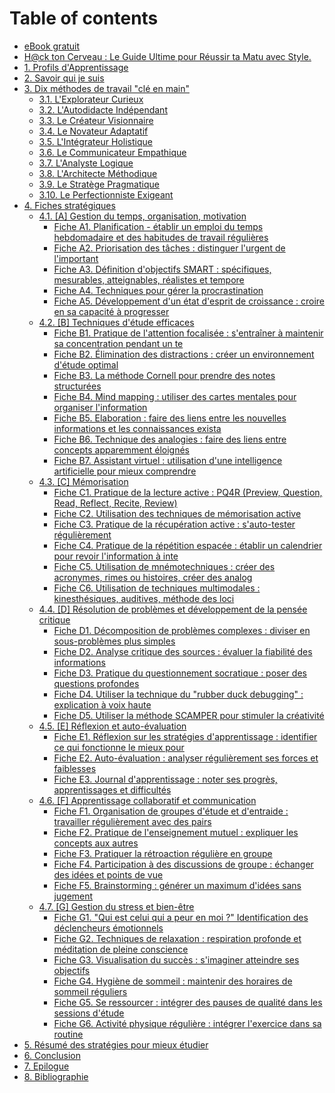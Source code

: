 # Table of contents

* [eBook gratuit](README.md)
* [H@ck ton Cerveau : Le Guide Ultime pour Réussir ta Matu avec Style.](<0. Titre.md>)
* [1. Profils d'Apprentissage](<1. Profils apprentissage.md>)
* [2. Savoir qui je suis](<2. Savoir qui je suis.md>)
* [3. Dix méthodes de travail "clé en main"](<3. Methodes de travail.md>)
	* [3.1. L'Explorateur Curieux](<3.1. Explorateur Curieux.md>)
	* [3.2. L'Autodidacte Indépendant](<3.2. Autodidacte Independant.md>)
	* [3.3. Le Créateur Visionnaire](<3.3. Createur Visionnaire.md>)
	* [3.4. Le Novateur Adaptatif](<3.4. Novateur Adaptatif.md>)
	* [3.5. L'Intégrateur Holistique](<3.5. Integrateur Holistique.md>)
	* [3.6. Le Communicateur Empathique](<3.6. Communicateur Empathique.md>)
	* [3.7. L'Analyste Logique](<3.7. Analyste Logique.md>)
	* [3.8. L'Architecte Méthodique](<3.8. Architecte Methodique.md>)
	* [3.9. Le Stratège Pragmatique](<3.9. Stratege Pragmatique.md>)
	* [3.10. Le Perfectionniste Exigeant](<3.10. Perfectionniste Exigeant.md>)
* [4. Fiches stratégiques](<4. Fiches strategiques.md>)
	* [4.1. \[A\] Gestion du temps, organisation, motivation](<4.1. A - Gestion temps orga motiv.md>)
		* [Fiche A1. Planification - établir un emploi du temps hebdomadaire et des habitudes de travail régulières](<4.1.1. Planif emploi tps habits.md>)
		* [Fiche A2. Priorisation des tâches : distinguer l'urgent de l'important](<4.1.2. Priorit taches.md>)
		* [Fiche A3. Définition d'objectifs SMART : spécifiques, mesurables, atteignables, réalistes et tempore](<4.1.3. Obj SMART.md>)
		* [Fiche A4. Techniques pour gérer la procrastination](<4.1.4. Gerer procrast.md>)
		* [Fiche A5. Développement d'un état d'esprit de croissance : croire en sa capacité à progresser](<4.1.5. Etat esprit croiss.md>)
	* [4.2. \[B\] Techniques d'étude efficaces](<4.2. B - Techniques etude effic.md>)
		* [Fiche B1. Pratique de l'attention focalisée : s'entraîner à maintenir sa concentration pendant un te](<4.2.1. Attent focalisee.md>)
		* [Fiche B2. Élimination des distractions : créer un environnement d'étude optimal](<4.2.2. Elim distractions.md>)
		* [Fiche B3. La méthode Cornell pour prendre des notes structurées](<4.2.3. Meth Cornell notes.md>)
		* [Fiche B4. Mind mapping : utiliser des cartes mentales pour organiser l'information](<4.2.4. Mind mapping.md>)
		* [Fiche B5. Elaboration : faire des liens entre les nouvelles informations et les connaissances exista](<4.2.5. Elaboration.md>)
		* [Fiche B6. Technique des analogies : faire des liens entre concepts apparemment éloignés](<4.2.6. Techniques analogies.md>)
		* [Fiche B7. Assistant virtuel : utilisation d'une intelligence artificielle pour mieux comprendre](<4.2.7. Assist virtuel IA.md>)
	* [4.3. \[C\] Mémorisation](<4.3. C - Memorisation.md>)
		* [Fiche C1. Pratique de la lecture active : PQ4R (Preview, Question, Read, Reflect, Recite, Review)](<4.3.1. PQ4R.md>)
		* [Fiche C2. Utilisation des techniques de mémorisation active](<4.3.2. Memoris active.md>)
		* [Fiche C3. Pratique de la récupération active : s'auto-tester régulièrement](<4.3.3. Recup active.md>)
		* [Fiche C4. Pratique de la répétition espacée : établir un calendrier pour revoir l'information à inte](<4.3.4. Repet espacee.md>)
		* [Fiche C5. Utilisation de mnémotechniques : créer des acronymes, rimes ou histoires, créer des analog](<4.3.5. Mnemotechniques.md>)
		* [Fiche C6. Utilisation de techniques multimodales : kinesthésiques, auditives, méthode des loci](<4.3.6. Techniques multimodales.md>)
	* [4.4. \[D\] Résolution de problèmes et développement de la pensée critique](<4.4. D - Resolution prob pensee crit.md>)
		* [Fiche D1. Décomposition de problèmes complexes : diviser en sous-problèmes plus simples](<4.4.1. Decomp prob complexes.md>)
		* [Fiche D2. Analyse critique des sources : évaluer la fiabilité des informations](<4.4.2. Analyse critiq sources.md>)
		* [Fiche D3. Pratique du questionnement socratique : poser des questions profondes](<4.4.3. Quest socratique.md>)
		* [Fiche D4. Utiliser la technique du "rubber duck debugging" : explication à voix haute](<4.4.4. Rubber duck.md>)
		* [Fiche D5. Utiliser la méthode SCAMPER pour stimuler la créativité](<4.4.5. Meth SCAMPER creativ.md>)
	* [4.5. \[E\] Réflexion et auto-évaluation](<4.5. E - Reflexion  auto eval.md>)
		* [Fiche E1. Réflexion sur les stratégies d'apprentissage : identifier ce qui fonctionne le mieux pour](<4.5.1. Reflex strat apprent.md>)
		* [Fiche E2. Auto-évaluation : analyser régulièrement ses forces et faiblesses](<4.5.2. Auto evaluation.md>)
		* [Fiche E3. Journal d'apprentissage : noter ses progrès, apprentissages et difficultés](<4.5.3. Journal apprent.md>)
	* [4.6. \[F\] Apprentissage collaboratif et communication](<4.6. F - Apprentissage collaboratif et communication.md>)
		* [Fiche F1. Organisation de groupes d'étude et d'entraide : travailler régulièrement avec des pairs](<4.6.1. Groupes etude entraide.md>)
		* [Fiche F2. Pratique de l'enseignement mutuel : expliquer les concepts aux autres](<4.6.2. Enseignement mutuel.md>)
		* [Fiche F3. Pratiquer la rétroaction régulière en groupe](<4.6.3. Retroaction groupe.md>)
		* [Fiche F4. Participation à des discussions de groupe : échanger des idées et points de vue](<4.6.4. Disc group echang.md>)
		* [Fiche F5. Brainstorming : générer un maximum d'idées sans jugement](<4.6.5. Brainstorming.md>)
	* [4.7. \[G\] Gestion du stress et bien-être](<4.7. G - Gestion stress bien etre.md>)
		* [Fiche G1. "Qui est celui qui a peur en moi ?" Identification des déclencheurs émotionnels](<4.7.1. Ident declench emotion.md>)
		* [Fiche G2. Techniques de relaxation : respiration profonde et méditation de pleine conscience](<4.7.2. Relaxation resp prof.md>)
		* [Fiche G3. Visualisation du succès : s'imaginer atteindre ses objectifs](<4.7.3. Visualisation succes.md>)
		* [Fiche G4. Hygiène de sommeil : maintenir des horaires de sommeil réguliers](<4.7.4. Hygiene sommeil.md>)
		* [Fiche G5. Se ressourcer : intégrer des pauses de qualité dans les sessions d'étude](<4.7.5. Pauses qualite etude.md>)
		* [Fiche G6. Activité physique régulière : intégrer l'exercice dans sa routine](<4.7.6. Activ physique regul.md>)
* [5. Résumé des stratégies pour mieux étudier](<5. Resume strategies.md>)
* [6. Conclusion](<6. Conclusion.md>)
* [7. Epilogue](<7. Epilogue.md>)
* [8. Bibliographie](<8. Bibliographie.md>)
